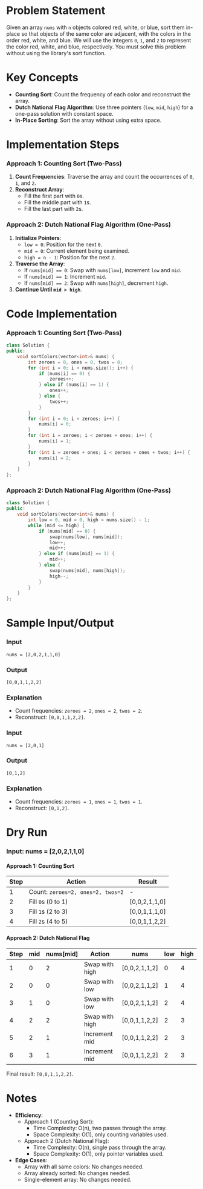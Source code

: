 # Problem Statement
Given an array `nums` with `n` objects colored red, white, or blue, sort them in-place so that objects of the same color are adjacent, with the colors in the order red, white, and blue.
We will use the integers `0`, `1`, and `2` to represent the color red, white, and blue, respectively.
You must solve this problem without using the library's sort function.
# Key Concepts
- **Counting Sort**: Count the frequency of each color and reconstruct the array.
- **Dutch National Flag Algorithm**: Use three pointers (`low`, `mid`, `high`) for a one-pass solution with constant space.
- **In-Place Sorting**: Sort the array without using extra space.
# Implementation Steps
### Approach 1: Counting Sort (Two-Pass)
1. **Count Frequencies**: Traverse the array and count the occurrences of `0`, `1`, and `2`.
2. **Reconstruct Array**:
   - Fill the first part with `0`s.
   - Fill the middle part with `1`s.
   - Fill the last part with `2`s.
### Approach 2: Dutch National Flag Algorithm (One-Pass)
1. **Initialize Pointers**:
   - `low = 0`: Position for the next `0`.
   - `mid = 0`: Current element being examined.
   - `high = n - 1`: Position for the next `2`.
2. **Traverse the Array**:
   - If `nums[mid] == 0`: Swap with `nums[low]`, increment `low` and `mid`.
   - If `nums[mid] == 1`: Increment `mid`.
   - If `nums[mid] == 2`: Swap with `nums[high]`, decrement `high`.
3. **Continue Until `mid > high`**.
# Code Implementation
### Approach 1: Counting Sort (Two-Pass)
```cpp
class Solution {
public:
    void sortColors(vector<int>& nums) {
        int zeroes = 0, ones = 0, twos = 0;
        for (int i = 0; i < nums.size(); i++) {
            if (nums[i] == 0) {
                zeroes++;
            } else if (nums[i] == 1) {
                ones++;
            } else {
                twos++;
            }
        }
        for (int i = 0; i < zeroes; i++) {
            nums[i] = 0;
        }
        for (int i = zeroes; i < zeroes + ones; i++) {
            nums[i] = 1;
        }
        for (int i = zeroes + ones; i < zeroes + ones + twos; i++) {
            nums[i] = 2;
        }
    }
};
```
### Approach 2: Dutch National Flag Algorithm (One-Pass)
```cpp
class Solution {
public:
    void sortColors(vector<int>& nums) {
        int low = 0, mid = 0, high = nums.size() - 1;
        while (mid <= high) {
            if (nums[mid] == 0) {
                swap(nums[low], nums[mid]);
                low++;
                mid++;
            } else if (nums[mid] == 1) {
                mid++;
            } else {
                swap(nums[mid], nums[high]);
                high--;
            }
        }
    }
};
```
# Sample Input/Output
### Input
```plaintext
nums = [2,0,2,1,1,0]
```
### Output
```plaintext
[0,0,1,1,2,2]
```
### Explanation
- Count frequencies: `zeroes = 2`, `ones = 2`, `twos = 2`.
- Reconstruct: `[0,0,1,1,2,2]`.
### Input
```plaintext
nums = [2,0,1]
```
### Output
```plaintext
[0,1,2]
```
### Explanation
- Count frequencies: `zeroes = 1`, `ones = 1`, `twos = 1`.
- Reconstruct: `[0,1,2]`.
# Dry Run
### Input: nums = [2,0,2,1,1,0]
#### Approach 1: Counting Sort
| Step | Action                     | Result         |
| ---- | -------------------------- | -------------- |
| 1    | Count: `zeroes=2, ones=2, twos=2` | -              |
| 2    | Fill `0`s (0 to 1)         | [0,0,2,1,1,0]  |
| 3    | Fill `1`s (2 to 3)         | [0,0,1,1,1,0]  |
| 4    | Fill `2`s (4 to 5)         | [0,0,1,1,2,2]  |
#### Approach 2: Dutch National Flag
| Step | mid | nums[mid] | Action             | nums           | low | high |
| ---- | --- | --------- | ------------------ | -------------- | --- | ---- |
| 1    | 0   | 2         | Swap with high     | [0,0,2,1,1,2]  | 0   | 4    |
| 2    | 0   | 0         | Swap with low      | [0,0,2,1,1,2]  | 1   | 4    |
| 3    | 1   | 0         | Swap with low      | [0,0,2,1,1,2]  | 2   | 4    |
| 4    | 2   | 2         | Swap with high     | [0,0,1,1,2,2]  | 2   | 3    |
| 5    | 2   | 1         | Increment mid      | [0,0,1,1,2,2]  | 2   | 3    |
| 6    | 3   | 1         | Increment mid      | [0,0,1,1,2,2]  | 2   | 3    |
Final result: `[0,0,1,1,2,2]`.
# Notes
- **Efficiency**:
  - Approach 1 (Counting Sort):
    - Time Complexity: O(n), two passes through the array.
    - Space Complexity: O(1), only counting variables used.
  - Approach 2 (Dutch National Flag):
    - Time Complexity: O(n), single pass through the array.
    - Space Complexity: O(1), only pointer variables used.
- **Edge Cases**:
  - Array with all same colors: No changes needed.
  - Array already sorted: No changes needed.
  - Single-element array: No changes needed.